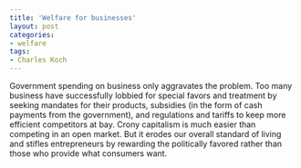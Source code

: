 ```yaml
---
title: 'Welfare for businesses'
layout: post
categories:
- welfare
tags:
- Charles Koch
---
```


Government spending on business only aggravates the problem. Too many business have successfully lobbied for special favors and treatment by seeking mandates for their products, subsidies (in the form of cash payments from the government), and regulations and tariffs to keep more efficient competitors at bay. Crony capitalism is much easier than competing in an open market. But it erodes our overall standard of living and stifles entrepreneurs by rewarding the politically favored rather than those who provide what consumers want.